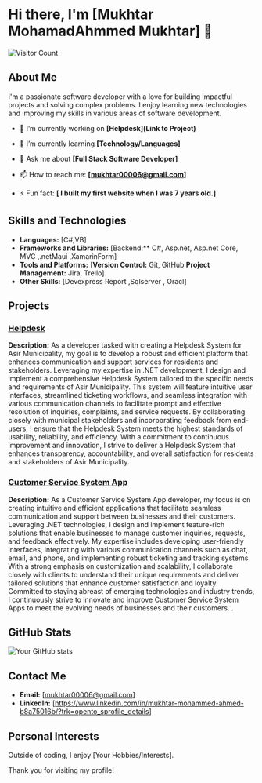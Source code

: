 # Hi there, I'm [Mukhtar MohamadAhmmed Mukhtar] 👋

![Visitor Count](https://www.linkedin.com/in/mukhtar-mohammed-ahmed-b8a75016b/)

## About Me

I'm a passionate software developer with a love for building impactful projects and solving complex problems. I enjoy learning new technologies and improving my skills in various areas of software development.

- 🔭 I’m currently working on **[Helpdesk](Link to Project)**
- 🌱 I’m currently learning **[Technology/Languages]**

- 💬 Ask me about **[Full Stack Software Developer]**
- 📫 How to reach me: **[mukhtar00006@gmail.com]**
- ⚡ Fun fact: **[ I built my first website when I was 7 years old.]**

## Skills and Technologies

- **Languages:** [C#,VB]
- **Frameworks and Libraries:** [Backend:** C#, Asp.net, Asp.net Core, MVC ,.netMaui ,XamarinForm]
- **Tools and Platforms:** [**Version Control:** Git, GitHub  **Project Management:** Jira, Trello]
- **Other Skills:** [Devexpress Report ,Sqlserver , Oracl]

## Projects

### [Helpdesk]()
**Description:** As a developer tasked with creating a Helpdesk System for Asir Municipality, my goal is to develop a robust and efficient platform
that enhances communication and support services for residents and stakeholders. Leveraging my expertise in .NET
development, I design and implement a comprehensive Helpdesk System tailored to the specific needs and requirements of Asir
Municipality. This system will feature intuitive user interfaces, streamlined ticketing workflows, and seamless integration with
various communication channels to facilitate prompt and effective resolution of inquiries, complaints, and service requests. By
collaborating closely with municipal stakeholders and incorporating feedback from end-users, I ensure that the Helpdesk System
meets the highest standards of usability, reliability, and efficiency. With a commitment to continuous improvement and
innovation, I strive to deliver a Helpdesk System that enhances transparency, accountability, and overall satisfaction for residents
and stakeholders of Asir Municipality.

### [Customer Service System App]()
**Description:** As a Customer Service System App developer, my focus is on creating intuitive and efficient applications that facilitate seamless
communication and support between businesses and their customers. Leveraging .NET technologies, I design and implement
feature-rich solutions that enable businesses to manage customer inquiries, requests, and feedback effectively. My expertise
includes developing user-friendly interfaces, integrating with various communication channels such as chat, email, and phone,
and implementing robust ticketing and tracking systems. With a strong emphasis on customization and scalability, I collaborate
closely with clients to understand their unique requirements and deliver tailored solutions that enhance customer satisfaction
and loyalty. Committed to staying abreast of emerging technologies and industry trends, I continuously strive to innovate and
improve Customer Service System Apps to meet the evolving needs of businesses and their customers.
.

## GitHub Stats

![Your GitHub stats](https://github-readme-stats.vercel.app/api?username=yourusername&show_icons=true&theme=radical)

## Contact Me

- **Email:** [mukhtar00006@gmail.com]
- **LinkedIn:** [https://www.linkedin.com/in/mukhtar-mohammed-ahmed-b8a75016b/?trk=opento_sprofile_details]


## Personal Interests

Outside of coding, I enjoy [Your Hobbies/Interests].

Thank you for visiting my profile!
